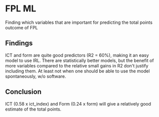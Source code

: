 # FPL ML
Finding which variables that are important for predicting the total points outcome of FPL

## Findings
ICT and form are quite good predictors (R2 = 60%), making it an easy model to use IRL. There are statistically better models, but the benefit of more variables compared to the relative small gains in R2 don't justify including them. At least not when one should be able to use the model spontaneously, w/o software.

## Conclusion
ICT (0.58 x ict_index) and Form (0.24 x form) will give a relatively good estimate of the total points.
